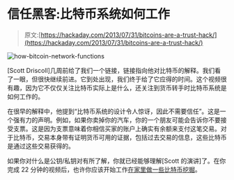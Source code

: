 # 信任黑客:比特币系统如何工作

> 原文:[https://hackaday.com/2013/07/31/bitcoins-are-a-trust-hack/](https://hackaday.com/2013/07/31/bitcoins-are-a-trust-hack/)

![how-bitcoin-network-functions](../Images/69c6298cba1337eac3654eebb2dacc50.png)

[Scott Driscoll]几周前给了我们一个链接，链接指向他对比特币的解释。我们看了一眼，但很快继续前进。它到处出现，我们终于给了它应得的时间。这个视频很有趣，因为它不仅仅关注比特币实际上是什么，还关注到货币转手时比特币系统是如何工作的。

在很早的解释中，他提到“比特币系统的设计令人惊讶，因此不需要信任”。这是一个强有力的声明。例如，如果你卖掉你的汽车，你的一个朋友可能会告诉你不要接受支票。这是因为支票意味着你相信买家的账户上确实有余额来支付这笔交易。对于比特币，交易本身带有证明货币可用的证据，包括过去交易的信息，这些比特币是通过这些交易获得的。

如果你对什么是公钥/私钥对有所了解，你就已经能够理解[Scott 的演讲]了。在你完成 22 分钟的视频后，也许你应该开始工作[在家里做一些比特币挖掘](http://hackaday.com/2013/06/23/turning-the-raspberry-pi-into-a-bitcoin-miner/)。